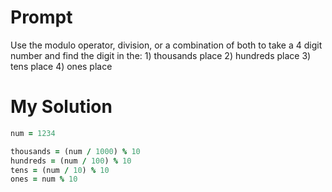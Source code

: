 # Prompt

Use the modulo operator, division, or a combination of both to take a 4 digit number and find the digit in the: 1) thousands place 2) hundreds place 3) tens place 4) ones place

# My Solution

```ruby
num = 1234

thousands = (num / 1000) % 10
hundreds = (num / 100) % 10
tens = (num / 10) % 10
ones = num % 10
```
